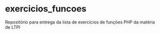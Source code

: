 # exercicios_funcoes
Repositório para entrega da lista de exercícios de funções PHP da matéria de LTPI
